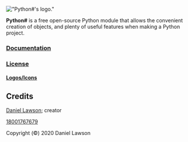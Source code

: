 !["Python#'s logo."](https://raw.githubusercontent.com/Sombrero64/PythonSharp/master/docs/logo/PythonSharpLogo.png)

**Python#** is a free open-source Python module that allows the convenient creation of objects, and plenty of useful features when making a Python project.

### **[Documentation](https://sombrero64.github.io/PythonSharp/doc)**

### [License](https://github.com/Sombrero64/PythonSharp/blob/master/LICENSE)

#### [Logos/Icons](https://sombrero64.github.io/PythonSharp/logo/logos)

## Credits

[Daniel Lawson](https://github.com/Sombrero64); creator

[18001767679](https://github.com/18001767679)

Copyright (©) 2020 Daniel Lawson
